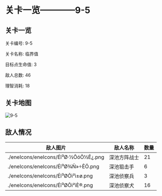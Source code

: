 # 关卡一览————9-5


## 关卡一览

关卡编号: 9-5

关卡名称: 临界值

目标点生命值: 3

敌人总数: 46

理智消耗: 18


## 关卡地图
![9-5](./oprMap/9-5.png)

## 敌人情况

| 敌人图片 | 敌人名称 | 数量  |
|---------|-----|-----|
| ./eneIcons/eneIcons/Éî³Ø·½ÕóÕ½Ê¿.png| 深池方阵战士  |   21  |
| ./eneIcons/eneIcons/Éî³Ø¾Ñ»÷ÊÖ.png| 深池狙击手  |   6  |
| ./eneIcons/eneIcons/Éî³ØÕì²ì±ø.png| 深池侦察兵  |   3  |
| ./eneIcons/eneIcons/Éî³ØÕì²ìÈ®.png| 深池侦察犬  |   16  |

